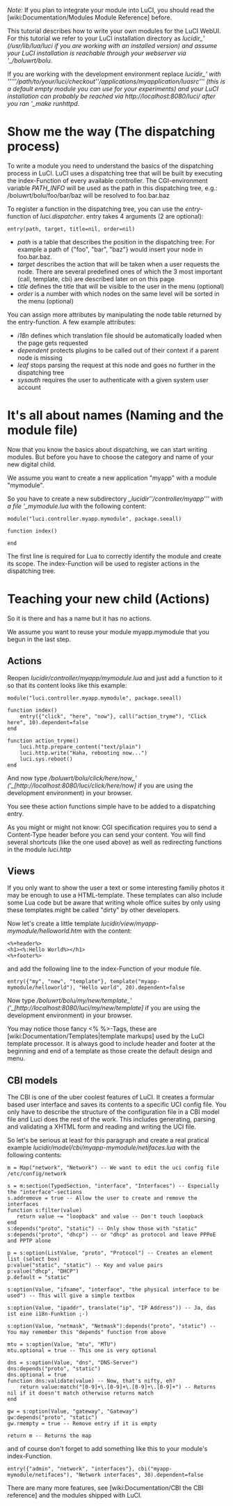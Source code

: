 *Note:* If you plan to integrate your module into LuCI, you should read the [wiki:Documentation/Modules Module Reference] before.

This tutorial describes how to write your own modules for the LuCI WebUI.
For this tutorial we refer to your LuCI installation directory as *lucidir_' (/usr/lib/lua/luci if you are working with an installed version) and assume your LuCI installation is reachable through your webserver via '_/boluwrt/bolu*.

If you are working with the development environment replace *lucidir_' with '''''/path/to/your/luci/checkout''/applications/myapplication/luasrc''' (this is a default empty module you can use for your experiments) and your LuCI installation can probably be reached via http://localhost:8080/luci/ after you ran '_make runhttpd*.



# Show me the way (The dispatching process)
To write a module you need to understand the basics of the dispatching process in LuCI.
LuCI uses a dispatching tree that will be built by executing the index-Function of every available controller.
The CGI-environment variable *PATH_INFO* will be used as the path in this dispatching tree, e.g.: /boluwrt/bolu/foo/bar/baz
will be resolved to foo.bar.baz

To register a function in the dispatching tree, you can use the *entry*-function of _luci.dispatcher_. entry takes 4 arguments (2 are optional):
	
	entry(path, target, title=nil, order=nil)
	

* *path* is a table that describes the position in the dispatching tree: For example a path of {"foo", "bar", "baz"} would insert your node in foo.bar.baz.
* *target* describes the action that will be taken when a user requests the node. There are several predefined ones of which the 3 most important (call, template, cbi) are described later on on this page
* *title* defines the title that will be visible to the user in the menu (optional)
* *order* is a number with which nodes on the same level will be sorted in the menu (optional)

You can assign more attributes by manipulating the node table returned by the entry-function. A few example attributes:

* *i18n* defines which translation file should be automatically loaded when the page gets requested
* *dependent* protects plugins to be called out of their context if a parent node is missing
* *leaf* stops parsing the request at this node and goes no further in the dispatching tree
* *sysauth* requires the user to authenticate with a given system user account


# It's all about names (Naming and the module file)
Now that you know the basics about dispatching, we can start writing modules. But before you have to choose the category and name of your new digital child.

We assume you want to create a new application "myapp" with a module "mymodule".

So you have to create a new subdirectory *_lucidir''/controller/myapp''' with a file '_mymodule.lua* with the following content:
	
	module("luci.controller.myapp.mymodule", package.seeall)
	
	function index()
	
	end
	

The first line is required for Lua to correctly identify the module and create its scope.
The index-Function will be used to register actions in the dispatching tree.



# Teaching your new child (Actions)
So it is there and has a name but it has no actions.

We assume you want to reuse your module myapp.mymodule that you begun in the last step.


## Actions
Reopen *_lucidir_/controller/myapp/mymodule.lua* and just add a function to it so that its content looks like this example:

	
	module("luci.controller.myapp.mymodule", package.seeall)
	
	function index()
	    entry({"click", "here", "now"}, call("action_tryme"), "Click here", 10).dependent=false
	end
	 
	function action_tryme()
	    luci.http.prepare_content("text/plain")
	    luci.http.write("Haha, rebooting now...")
	    luci.sys.reboot()
	end
	

And now type */boluwrt/bolu/click/here/now_' ('_[http://localhost:8080/luci/click/here/now]* if you are using the development environment) in your browser.

You see these action functions simple have to be added to a dispatching entry.

As you might or might not know: CGI specification requires you to send a Content-Type header before you can send your content. You will find several shortcuts (like the one used above) as well as redirecting functions in the module *luci.http*

## Views
If you only want to show the user a text or some interesting familiy photos it may be enough to use a HTML-template. These templates can also include some Lua code but be aware that writing whole office suites by only using these templates might be called "dirty" by other developers.

Now let's create a little template *_lucidir_/view/myapp-mymodule/helloworld.htm* with the content:

	
	<%+header%>
	<h1><%:Hello World%></h1> 
	<%+footer%>
	


and add the following line to the index-Function of your module file.
	
	entry({"my", "new", "template"}, template("myapp-mymodule/helloworld"), "Hello world", 20).dependent=false
	

Now type */boluwrt/bolu/my/new/template_' ('_[http://localhost:8080/luci/my/new/template]* if you are using the development environment) in your browser.

You may notice those fancy <% %>-Tags, these are [wiki:Documentation/Templates|template markups] used by the LuCI template processor.
It is always good to include header and footer at the beginning and end of a template as those create the default design and menu.

## <a name=cbimodels></a> CBI models
The CBI is one of the uber coolest features of LuCI. It creates a formular based user interface and saves its contents to a specific UCI config file. You only have to describe the structure of the configuration file in a CBI model file and Luci does the rest of the work. This includes generating, parsing and validating a XHTML form and reading and writing the UCI file.

So let's be serious at least for this paragraph and create a real pratical example *_lucidir_/model/cbi/myapp-mymodule/netifaces.lua* with the following contents:

	
	m = Map("network", "Network") -- We want to edit the uci config file /etc/config/network
	
	s = m:section(TypedSection, "interface", "Interfaces") -- Especially the "interface"-sections
	s.addremove = true -- Allow the user to create and remove the interfaces
	function s:filter(value)
	   return value ~= "loopback" and value -- Don't touch loopback
	end 
	s:depends("proto", "static") -- Only show those with "static"
	s:depends("proto", "dhcp") -- or "dhcp" as protocol and leave PPPoE and PPTP alone
	
	p = s:option(ListValue, "proto", "Protocol") -- Creates an element list (select box)
	p:value("static", "static") -- Key and value pairs
	p:value("dhcp", "DHCP")
	p.default = "static"
	
	s:option(Value, "ifname", "interface", "the physical interface to be used") -- This will give a simple textbox
	
	s:option(Value, "ipaddr", translate("ip", "IP Address")) -- Ja, das ist eine i18n-Funktion ;-)
	
	s:option(Value, "netmask", "Netmask"):depends("proto", "static") -- You may remember this "depends" function from above
	
	mtu = s:option(Value, "mtu", "MTU")
	mtu.optional = true -- This one is very optional
	
	dns = s:option(Value, "dns", "DNS-Server")
	dns:depends("proto", "static")
	dns.optional = true
	function dns:validate(value) -- Now, that's nifty, eh?
	    return value:match("[0-9]+\.[0-9]+\.[0-9]+\.[0-9]+") -- Returns nil if it doesn't match otherwise returns match
	end
	
	gw = s:option(Value, "gateway", "Gateway")
	gw:depends("proto", "static")
	gw.rmempty = true -- Remove entry if it is empty
	
	return m -- Returns the map
	

and of course don't forget to add something like this to your module's index-Function.
	
	entry({"admin", "network", "interfaces"}, cbi("myapp-mymodule/netifaces"), "Network interfaces", 30).dependent=false
	

There are many more features, see [wiki:Documentation/CBI the CBI reference] and the modules shipped with LuCI.
